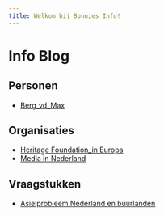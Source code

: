 ```yaml
---
title: Welkom bij Bonnies Info!
---
```

# Info Blog

## Personen

* [Berg_vd_Max](Berg_vd_Max.md)

## Organisaties

* [Heritage Foundation_in Europa](Heritage_foundation_Europa.md)
* [Media in Nederland](media-in-nl.md)

## Vraagstukken

* [Asielprobleem Nederland en buurlanden](Asielprobleem.md)
